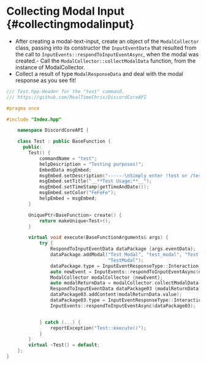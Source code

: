 Collecting Modal Input {#collectingmodalinput}
=============
- After creating a modal-text-input, create an object of the `ModalCollector` class, passing into its constructor the `InputEventData` that resulted from the call to `InputEvents::respondToInputEventAsync`, when the modal was created.- Call the `ModalCollector::collectModalData` function, from the instance of ModalCollector.
- Collect a result of type `ModalResponseData` and deal with the modal response as you see fit!
```cpp
/// Test.hpp-Header for the "test" command.
/// https://github.com/RealTimeChris/DiscordCoreAPI

#pragma once

#include "Index.hpp"

	namespace DiscordCoreAPI {

	class Test : public BaseFunction {
	  public:
		Test() {
			commandName = "test";
			helpDescription = "Testing purposes!";
			EmbedData msgEmbed;
			msgEmbed.setDescription("------\nSimply enter !test or /test!\n------");
			msgEmbed.setTitle("__**Test Usage:**__");
			msgEmbed.setTimeStamp(getTimeAndDate());
			msgEmbed.setColor("FeFeFe");
			helpEmbed = msgEmbed;
		}

		UniquePtr<BaseFunction> create() {
			return makeUnique<Test>();
		}

		virtual void execute(BaseFunctionArguments& args) {
			try {
				RespondToInputEventData dataPackage {args.eventData};
				dataPackage.addModal("Test Modal", "test_modal", "Test Modal Small", "test_modal", true, 1, 46, TextInputStyle::Paragraph, "TEST MODAL",
									 "TestModal");
				dataPackage.type = InputEventResponseType::Interaction_Response;
				auto newEvent = InputEvents::respondToInputEventAsync(dataPackage).get();
				ModalCollector modalCollector {newEvent};
				auto modalReturnData = modalCollector.collectModalData(120000).get();
				RespondToInputEventData dataPackage03 {modalReturnData};
				dataPackage03.addContent(modalReturnData.value);
				dataPackage03.type = InputEventResponseType::Interaction_Response;
				InputEvents::respondToInputEventAsync(dataPackage03);


			} catch (...) {
				reportException("Test::execute()");
			}
		}
		virtual ~Test() = default;
	};
}
```
